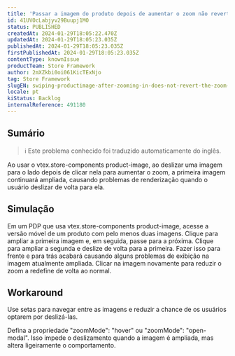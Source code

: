 ```yaml
---
title: 'Passar a imagem do produto depois de aumentar o zoom não reverte o zoom, causando problemas de exibição'
id: 41UVOcLabjyv29Buupj1MO
status: PUBLISHED
createdAt: 2024-01-29T18:05:22.470Z
updatedAt: 2024-01-29T18:05:23.035Z
publishedAt: 2024-01-29T18:05:23.035Z
firstPublishedAt: 2024-01-29T18:05:23.035Z
contentType: knownIssue
productTeam: Store Framework
author: 2mXZkbi0oi061KicTExNjo
tag: Store Framework
slugEN: swiping-productimage-after-zooming-in-does-not-revert-the-zoom-causing-display-issues
locale: pt
kiStatus: Backlog
internalReference: 491180
---
```


## Sumário

>ℹ️ Este problema conhecido foi traduzido automaticamente do inglês.


Ao usar o vtex.store-components product-image, ao deslizar uma imagem para o lado depois de clicar nela para aumentar o zoom, a primeira imagem continuará ampliada, causando problemas de renderização quando o usuário deslizar de volta para ela.

## Simulação


Em um PDP que usa vtex.store-components product-image, acesse a versão móvel de um produto com pelo menos duas imagens.
Clique para ampliar a primeira imagem e, em seguida, passe para a próxima.
Clique para ampliar a segunda e deslize de volta para a primeira.
Fazer isso para frente e para trás acabará causando alguns problemas de exibição na imagem atualmente ampliada.
Clicar na imagem novamente para reduzir o zoom a redefine de volta ao normal.



## Workaround


Use setas para navegar entre as imagens e reduzir a chance de os usuários optarem por deslizá-las.

Defina a propriedade "zoomMode": "hover" ou "zoomMode": "open-modal". Isso impede o deslizamento quando a imagem é ampliada, mas altera ligeiramente o comportamento.

